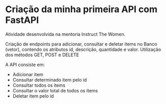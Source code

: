 # Criação da minha primeira API com FastAPI

Atividade desenvolvida na mentoria Instruct The Women. <br>

Criação de endpoints para adicionar, consultar e deletar items no Banco (vetor), contendo os atributos id, descrição, quantidade e valor.
Utilização dos métodos GET, POST e DELETE

A API consiste em: 

* Adicionar item
* Consultar determinado item pelo id
* Consultar todos os items
* Consultar o valor total de todos os items
* Deletar item pelo id
